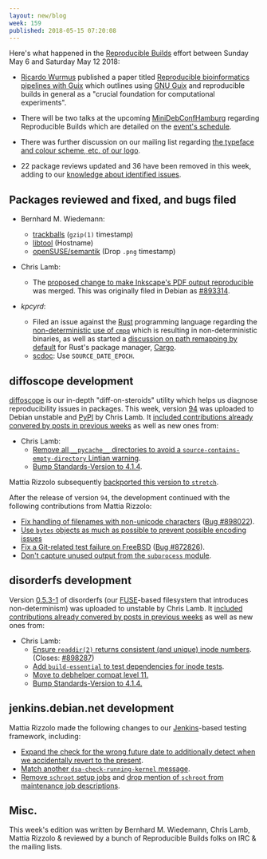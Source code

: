 ```yaml
---
layout: new/blog
week: 159
published: 2018-05-15 07:20:08
---
```


Here's what happened in the [Reproducible Builds](https://reproducible-builds.org) effort between Sunday May 6 and Saturday May 12 2018:

* [Ricardo Wurmus](http://bioinformatics.mdc-berlin.de/team.html#ricardo-wurmus) published a paper titled [Reproducible bioinformatics pipelines with Guix](https://www.gnu.org/software/guix/blog/2018/paper-on-reproducible-bioinformatics-pipelines-with-guix/) which outlines using [GNU Guix](https://www.gnu.org/software/guix/) and reproducible builds in general as a "crucial foundation for computational experiments".

* There will be two talks at the upcoming [MiniDebConfHamburg](https://wiki.debian.org/DebianEvents/de/2018/MiniDebConfHamburg) regarding Reproducible Builds which are detailed on the [event's schedule](https://wiki.debian.org/DebianEvents/de/2018/MiniDebConfHamburg#Schedule).

* There was further discussion on our mailing list regarding [the typeface and colour scheme, etc. of our logo](https://lists.reproducible-builds.org/pipermail/rb-general/2018-May/000923.html).

* 22 package reviews updated and 36 have been removed in this week, adding to our [knowledge about identified issues](https://tests.reproducible-builds.org/debian/index_issues.html).

Packages reviewed and fixed, and bugs filed
-------------------------------------------

* Bernhard M. Wiedemann:

  * [trackballs](https://github.com/trackballs/trackballs/pull/17) (`gzip(1)` timestamp)
  * [libtool](https://build.opensuse.org/request/show/605522) (Hostname)
  * [openSUSE/semantik](https://build.opensuse.org/request/show/605520) (Drop `.png` timestamp)

* Chris Lamb:

  * The [proposed change to make Inkscape's PDF output reproducible](https://gitlab.com/inkscape/inkscape/merge_requests/219) was merged. This was originally filed in Debian as [#893314](https://bugs.debian.org/893314).

* *kpcyrd*:

  * Filed an issue against the [Rust](https://www.rust-lang.org/) programming language regarding the [non-deterministic use of `cmpq`](https://github.com/rust-lang/rust/issues/50556) which is resulting in non-deterministic binaries, as well as started a [discussion on path remapping by default](https://github.com/rust-lang/cargo/issues/5505) for Rust's package manager, [Cargo](https://github.com/rust-lang/cargo).
  * [scdoc](https://sircmpwn.github.com/2018/05/13/scdoc.html): Use `SOURCE_DATE_EPOCH`.


diffoscope development
----------------------

[diffoscope](https://diffoscope.org) is our in-depth "diff-on-steroids" utility which helps us diagnose reproducibility issues in packages. This week, version [94](https://tracker.debian.org/news/954962/accepted-diffoscope-94-source-all-into-unstable/) was uploaded to Debian unstable and [PyPI](https://pypi.org/) by Chris Lamb. It [included contributions already convered by posts in previous weeks](https://salsa.debian.org/reproducible-builds/diffoscope/commits/94) as well as new ones from:

* Chris Lamb:
    * [Remove all `__pycache__` directories to avoid a `source-contains-empty-directory` Lintian warning](https://salsa.debian.org/reproducible-builds/diffoscope/commit/4a4dd7b).
    * [Bump Standards-Version to 4.1.4](https://salsa.debian.org/reproducible-builds/diffoscope/commit/1968784).

Mattia Rizzolo subsequently [backported this version to `stretch`](https://tracker.debian.org/news/956137/accepted-diffoscope-94bpo91-source-into-stretch-backports/).

After the release of version `94`, the development continued with the following contributions from Mattia Rizzolo:

* [Fix handling of filenames with non-unicode characters](https://salsa.debian.org/reproducible-builds/diffoscope/commit/8202dac) ([Bug #898022](https://bugs.debian.org/898022)).
* [Use `bytes` objects as much as possible to prevent possible encoding issues](https://salsa.debian.org/reproducible-builds/diffoscope/commit/05260f0)
* [Fix a Git-related test failure on FreeBSD](https://salsa.debian.org/reproducible-builds/diffoscope/commit/dcac350) ([Bug #872826](https://bugs.debian.org/872826)).
* [Don't capture unused output from the `subprocess` module](https://salsa.debian.org/reproducible-builds/diffoscope/commit/f789718).

disorderfs development
----------------------

Version [0.5.3-1](https://tracker.debian.org/news/956653/accepted-disorderfs-053-1-source-amd64-into-unstable/) of disorderfs (our [FUSE](https://github.com/libfuse/libfuse)-based filesystem that introduces non-determinism) was uploaded to unstable by Chris Lamb. It [included contributions already convered by posts in previous weeks](https://salsa.debian.org/reproducible-builds/disorderfs/commits/debian/0.5.3-1) as well as new ones from:

* Chris Lamb:
    * [Ensure `readdir(2)` returns consistent (and unique) inode numbers](https://salsa.debian.org/reproducible-builds/disorderfs.git/commit/?id=39e29c4). (Closes: [#898287](https://bugs.debian.org/898287))
    * [Add `build-essential` to test dependencies for inode tests](https://salsa.debian.org/reproducible-builds/disorderfs.git/commit/?id=2cff3c9).
    * [Move to debhelper compat level 11.](https://salsa.debian.org/reproducible-builds/disorderfs.git/commit/?id=f2b3d5b)
    * [Bump Standards-Version to 4.1.4.](https://salsa.debian.org/reproducible-builds/disorderfs.git/commit/?id=985b147)

jenkins.debian.net development
------------------------------

Mattia Rizzolo made the following changes to our [Jenkins](https://jenkins.io/)-based testing framework, including:

* [Expand the check for the wrong future date to additionally detect when we accidentally revert to the present](https://salsa.debian.org/qa/jenkins.debian.net/commit/b814ba1b).
* [Match another `dsa-check-running-kernel` message](https://salsa.debian.org/qa/jenkins.debian.net/commit/c7d553f6).
* [Remove `schroot` setup jobs](https://salsa.debian.org/qa/jenkins.debian.net/commit/ed022bb0) and [drop mention of `schroot` from maintenance job descriptions](https://salsa.debian.org/qa/jenkins.debian.net/commit/0d37226e).

Misc.
-----

This week's edition was written by Bernhard M. Wiedemann, Chris Lamb, Mattia Rizzolo & reviewed by a bunch of Reproducible Builds folks on IRC & the mailing lists.
